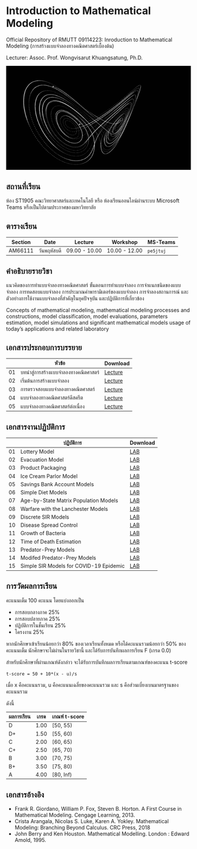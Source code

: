 # Introduction to Mathematical Modeling
Official Repository of RMUTT 09114223: Inroduction to Mathematical Modeling (การสร้างแบบจำลองทางคณิตศาสตร์เบื้องต้น)


Lecturer: Assoc. Prof. Wongvisarut Khuangsatung, Ph.D. 


![Chaos Theory](/images/strangeattractor-4.gif)


## สถานที่เรียน
ห้อง ST1905 คณะวิทยาศาสตร์และเทคโนโลยี หรือ ห้องเรียนออนไลน์ผ่านระบบ Microsoft Teams หรือเป็นไปตามประกาศของมหาวิทยาลัย

## ตารางเรียน

|Section  |   Date | Lecture | Workshop | MS-Teams |
|---------|--------|---------|----------|----------|
| AM66111 |วันพฤหัสบดี | 09.00 - 10.00 | 10.00 - 12.00 | `pe5jtuj` |


## คำอธิบายรายวิชา

แนวคิดของการทำแบบจำลองทางคณิตศาสตร์ ขั้นตอนการทำแบบจำลอง การจำแนกชนิดของแบบจำลอง การทดสอบแบบจำลอง การประมาณค่าพารามิเตอร์ของแบบจำลอง การจำลองสถานการณ์ และตัวอย่างการใช้งานแบบจำลองที่สำคัญในยุคปัจจุบัน และปฏิบัติการที่เกี่ยวข้อง

Concepts of mathematical modeling, mathematical modeling processes and constructions, model classification, model evaluations, parameters estimation, model simulations and significant mathematical models usage of today’s applications and related laboratory

## เอกสารประกอบการบรรยาย

|    | หัวข้อ 	            |      Download          |
|----|-------------------|------------------------|
| 01 | บทนำสู่การสร้างแบบจำลองทางคณิตศาสตร์ |  [Lecture](/materials/ch_01.pdf)   |
| 02 | เริ่มต้นการสร้างแบบจำลอง |  [Lecture](/materials/ch_02.pdf)   |
| 03 | การตรวจสอบแบบจำลองทางคณิตศาสตร์ |  [Lecture](/materials/ch_03.pdf)    |
| 04 | แบบจำลองทางคณิตศาสตร์ดีสครีต |  [Lecture](/materials/ch_04.pdf)    |
| 05 | แบบจำลองทางคณิตศาสตร์ต่อเนื่อง |  [Lecture](/materials/ch_05.pdf)   |

## เอกสารงานปฏิบัติการ

|    |  ปฏิบัติการ 	         |     Download      |
|----|-------------------|-------------------|
| 01 | Lottery Model     |   [LAB](/labs/lab-01.zip)  |
| 02 | Evacuation Model |  [LAB](/labs/lab-02.zip) |
| 03 | Product Packaging|  [LAB](/labs/lab-03.zip) |
| 04 | Ice Cream Parlor Model |  [LAB](/labs/lab-04.zip) |
| 05 | Savings Bank Account Models|  [LAB](/labs/lab-05.zip) |
| 06 | Simple Diet Models|  [LAB](/labs/lab-06.ipynb) |
| 07 | Age-by-State Matrix Population Models |  [LAB](/labs/lab-07.ipynb) |
| 08 | Warfare with the Lanchester Models|  [LAB](/labs/lab-08.ipynb) |
| 09 | Discrete SIR Models|  [LAB](/labs/lab-09.ipynb) |
| 10 | Disease Spread Control|  [LAB](/labs/lab-10.ipynb) |
| 11 | Growth of Bacteria|  [LAB](/labs/lab-11.ipynb) |
| 12 | Time of Death Estimation|  [LAB](/labs/lab-12.ipynb) |
| 13 | Predator-Prey Models|  [LAB](/labs/lab-13.ipynb) |
| 14 | Modifed Predator-Prey Models|  [LAB](/labs/lab-14.ipynb) |
| 15 | Simple SIR Models for COVID-19 Epidemic|  [LAB](/labs/lab-15.ipynb) |

## การวัดผลการเรียน
คะแนนเต็ม 100 คะแนน โดยแบ่งออกเป็น
- การสอบกลางภาค 25%
- การสอบปลายภาค 25%
- ปฏิบัติการในชั้นเรียน 25%
- โครงงาน 25%

หากนักศึกษาเข้าเรียนน้อยกว่า 80% ของเวลาเรียนทั้งหมด
หรือได้คะแนนรวมน้อยกว่า 50% ของคะแนนเต็ม นักศึกษาจะไม่ผ่านในรายวิชานี้ และได้รับการบันทึกผลการเรียน F (เกรด 0.0) 

สำหรับนักศึกษาที่ผ่านเกณฑ์ดังกล่าว จะได้รับการบันทึกผลการเรียนตามเกณฑ์ของคะแนน t-score 

```
t-score = 50 + 10*(x - u)/s
```
เมื่อ x คือคะแนนรวม, u คือคะแนนเฉลี่ยของคะแนนรวม และ s คือส่วนเบี่ยงเบนมาตรฐานของคะแนนรวม

ดังนี้

| ผลการเรียน | เกรด | เกณฑ์ t-score |
|---------|------|--------------|
| D | 1.00 | [50, 55) | 
| D+ | 1.50 | [55, 60) | 
| C | 2.00 | [60, 65) |
| C+ | 2.50 | [65, 70) |
| B | 3.00 | [70, 75) |
| B+ | 3.50 | [75, 80) |
| A | 4.00 | [80, Inf) |


## เอกสารอ้างอิง
* Frank R. Giordano, William P. Fox, Steven B. Horton. A First Course in Mathematical Modeling. Cengage Learning, 2013.
* Crista Arangala, Nicolas S. Luke, Karen A. Yokley. Mathematical Modeling: Branching Beyond Calculus. CRC Press, 2018
* John Berry and Ken Houston. Mathematical Modelling. London : Edward Amold, 1995. 

